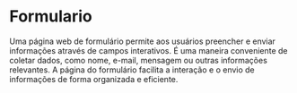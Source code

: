 # Formulario
Uma página web de formulário permite aos usuários preencher e enviar informações através de campos interativos. É uma maneira conveniente de coletar dados, como nome, e-mail, mensagem ou outras informações relevantes. A página do formulário facilita a interação e o envio de informações de forma organizada e eficiente.
